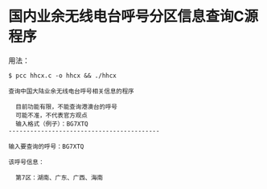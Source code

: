 # 国内业余无线电台呼号分区信息查询C源程序

用法：

```
$ pcc hhcx.c -o hhcx && ./hhcx

查询中国大陆业余无线电台呼号相关信息的程序

  目前功能有限，不能查询港澳台的呼号
  可能不准，不代表官方观点
  输入格式（例子）：BG7XTQ
------------------------------------------

输入要查询的呼号：BG7XTQ

该呼号信息：

  第7区：湖南、广东、广西、海南

```

